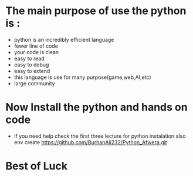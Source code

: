 # The main purpose of use the python is :
- python is an incredibly efficient language
- fewer line of code
- your code is clean
- easy to read
- easy to debug
- easy to extend
- this language is use for many purpose(game,web,AI,etc)
- large community
# Now Install the python and hands on code
- if you need help check the first three lecture for python instalation also env create
        https://github.com/BurhanAli232/Python_Afwera.git


# Best of Luck